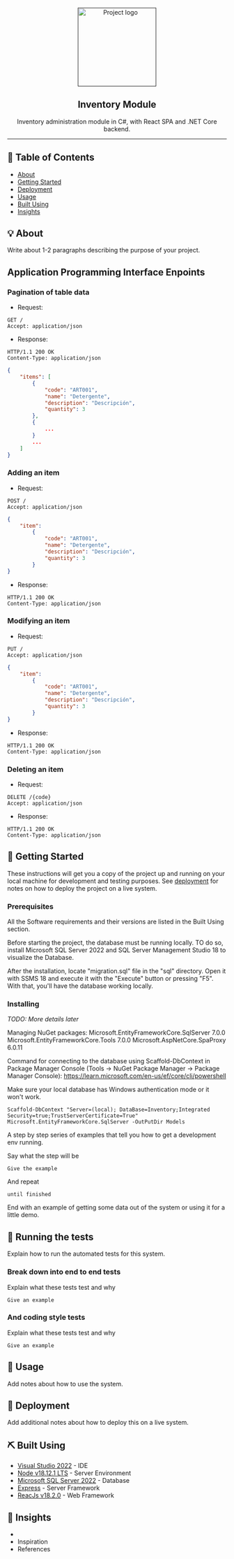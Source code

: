 
<p align="center">
  <a href="" rel="noopener">
 <img width=180px height=180px src="https://beta.smarter.codes/wp-content/uploads/2020/04/15-.net_.png" alt="Project logo"></a>
</p>

<h2 align="center">Inventory Module</h2>

<p align="center"> 
Inventory administration module in C#, with React SPA and .NET Core backend.
    <br> 
</p>

---


## 📝 Table of Contents
- [About](#about)
- [Getting Started](#getting_started)
- [Deployment](#deployment)
- [Usage](#usage)
- [Built Using](#built_using)
- [Insights](#insights)

## 💡 About <a name = "about"></a>
Write about 1-2 paragraphs describing the purpose of your project.

## Application Programming Interface  Enpoints

### Pagination of table data

- Request:
```
GET /
Accept: application/json
```
- Response:
```
HTTP/1.1 200 OK
Content-Type: application/json
```
```json
{
    "items": [
        {
            "code": "ART001",
            "name": "Detergente",
            "description": "Descripción",
            "quantity": 3
        },
        {
            ...
        }
        ...
    ]
}
```

### Adding an item

- Request:
```
POST /
Accept: application/json
```
```json
{
    "item": 
        {
            "code": "ART001",
            "name": "Detergente",
            "description": "Descripción",
            "quantity": 3
        }
}
```

- Response:
```
HTTP/1.1 200 OK
Content-Type: application/json
```
### Modifying an item

- Request:
```
PUT /
Accept: application/json
```
```json
{
    "item": 
        {
            "code": "ART001",
            "name": "Detergente",
            "description": "Descripción",
            "quantity": 3
        }
}
```

- Response:
```
HTTP/1.1 200 OK
Content-Type: application/json
```
### Deleting an item

- Request:
```
DELETE /{code}
Accept: application/json
```

- Response:
```
HTTP/1.1 200 OK
Content-Type: application/json
```


## 🏁 Getting Started <a name = "getting_started"></a>
These instructions will get you a copy of the project up and running on your local machine for development and testing purposes. See [deployment](#deployment) for notes on how to deploy the project on a live system.

### Prerequisites

All the Software requirements and their versions are listed in the Built Using <a name = "built_using"></a> section.

Before starting the project, the database must be running locally. TO do so, install Microsoft SQL Server 2022 and SQL Server Management Studio 18 to visualize the Database. 

After the installation, locate "migration.sql" file in the "sql" directory. Open it with SSMS 18 and execute it with the "Execute" button or pressing "F5". With that, you'll have the database working locally.


### Installing

*TODO: More details later*

Managing NuGet packages: 
Microsoft.EntityFrameworkCore.SqlServer 7.0.0
Microsoft.EntityFrameworkCore.Tools 7.0.0
Microsoft.AspNetCore.SpaProxy 6.0.11


Command for connecting to the database using Scaffold-DbContext in Package Manager Console (Tools -> NuGet Package Manager -> Package Manager Console):
https://learn.microsoft.com/en-us/ef/core/cli/powershell

Make sure your local database has Windows authentication mode or it won't work.

```
Scaffold-DbContext "Server=(local); DataBase=Inventory;Integrated Security=true;TrustServerCertificate=True" Microsoft.EntityFrameworkCore.SqlServer -OutPutDir Models
```






A step by step series of examples that tell you how to get a development env running.

Say what the step will be

```
Give the example
```

And repeat

```
until finished
```

End with an example of getting some data out of the system or using it for a little demo.

## 🔧 Running the tests <a name = "tests"></a>
Explain how to run the automated tests for this system.

### Break down into end to end tests
Explain what these tests test and why

```
Give an example
```

### And coding style tests
Explain what these tests test and why

```
Give an example
```

## 🎈 Usage <a name="usage"></a>
Add notes about how to use the system.

## 🚀 Deployment <a name = "deployment"></a>
Add additional notes about how to deploy this on a live system.

## ⛏️ Built Using <a name = "built_using"></a>
- [Visual Studio 2022](https://visualstudio.microsoft.com/vs/) - IDE
- [Node v18.12.1 LTS](https://nodejs.org/en/) - Server Environment
- [Microsoft SQL Server 2022](https://www.microsoft.com/en-us/sql-server/sql-server-downloads) - Database
- [Express](https://expressjs.com/) - Server Framework
- [ReacJs v18.2.0](https://vuejs.org/) - Web Framework


## 🎉 Insights <a name = "insights"></a>
- 
- Inspiration
- References

